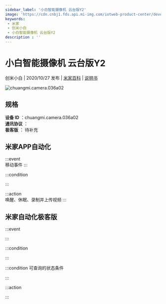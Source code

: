 ```yaml
---
sidebar_label: '小白智能摄像机 云台版Y2'
image: 'https://cdn.cnbj1.fds.api.mi-img.com/iotweb-product-center/developer_1637311093100sHGvNg3Y.png?GalaxyAccessKeyId=AKVGLQWBOVIRQ3XLEW&Expires=9223372036854775807&Signature=CU82l8/Frq8fXacQDtx0iRFWpEk='
keywords: 
 - 米家
 - 创米小白
 - 小白智能摄像机 云台版Y2
description : ''
---
```

# 小白智能摄像机 云台版Y2

创米小白 | 2020/10/27 发布 | [米家百科](https://home.mi.com/webapp/content/baike/product/index.html?model=chuangmi.camera.036a02) | [说明书](https://home.mi.com/views/introduction.html?model=chuangmi.camera.036a02&region=cn)

![chuangmi.camera.036a02](https://cdn.cnbj1.fds.api.mi-img.com/iotweb-product-center/developer_1637311093100sHGvNg3Y.png?GalaxyAccessKeyId=AKVGLQWBOVIRQ3XLEW&Expires=9223372036854775807&Signature=CU82l8/Frq8fXacQDtx0iRFWpEk=)

## 规格  
> 
**设备 ID** ：chuangmi.camera.036a02  
**通讯协议** ：  
**极客版**  ： 待补充 


## 米家APP自动化  

:::event  
移动事件
:::

:::condition  

:::

:::action   
唤醒、休眠、录制并上传视频
:::

## 米家自动化极客版  

:::event  

:::

:::condition  

:::

:::condition 可查询的状态条件  

:::

:::action  

:::

        
